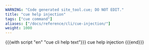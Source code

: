 ```yaml
---
WARNING: "Code generated site_tool.cue; DO NOT EDIT."
title: "cue help injection"
tags: ["cue command"]
aliases: ["/docs/reference/cli/cue-injection/"]
weight: 1000
---
```


{{{with script "en" "cue cli help text"}}}
cue help injection
{{{end}}}
